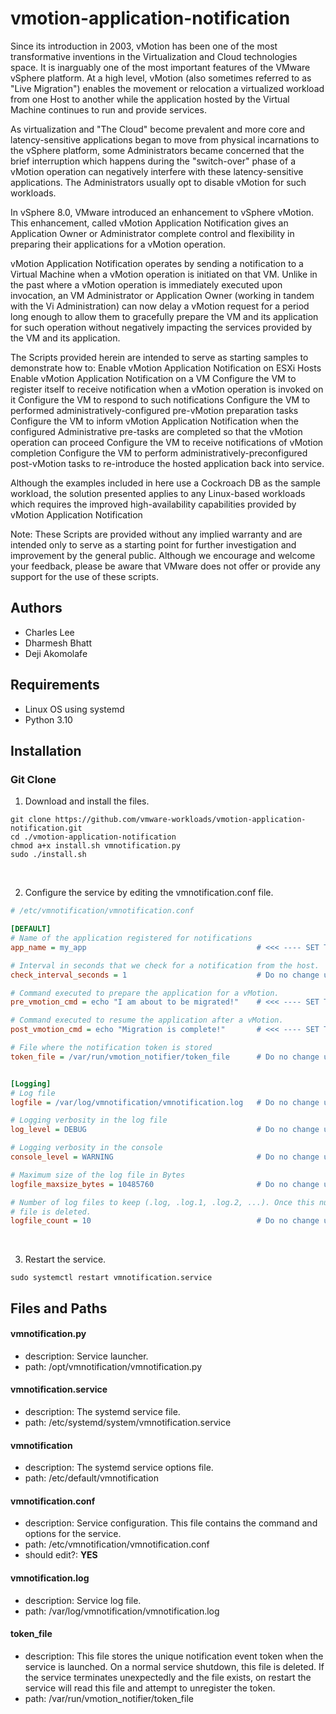 # vmotion-application-notification 

Since its introduction in 2003, vMotion has been one of the most transformative inventions in the Virtualization and Cloud technologies space. It is inarguably one of the most important features of the VMware vSphere platform. At a high level, vMotion (also sometimes referred to as "Live Migration") enables the movement or relocation a virtualized workload from one Host to another while the application hosted by the Virtual Machine continues to run and provide services.

As virtualization and "The Cloud" become prevalent and more core and latency-sensitive applications began to move from physical incarnations to the vSphere platform, some Administrators became concerned that the brief interruption which happens during the "switch-over" phase of a vMotion operation can negatively interfere with these latency-sensitive applications. The Administrators usually opt to disable vMotion for such workloads.

In vSphere 8.0, VMware introduced an enhancement to vSphere vMotion. This enhancement, called vMotion Application Notification gives an Application Owner or Administrator complete control and flexibility in preparing their applications for a vMotion operation.

vMotion Application Notification operates by sending a notification to a Virtual Machine when a vMotion operation is initiated on that VM. Unlike in the past where a vMotion operation is immediately executed upon invocation, an VM Administrator or Application Owner (working in tandem with the Vi Administration) can now delay a vMotion request for a period long enough to allow them to gracefully prepare the VM and its application for such operation without negatively impacting the services provided by the VM and its application.

The Scripts provided herein are intended to serve as starting samples to demonstrate how to:
Enable vMotion Application Notification on ESXi Hosts
Enable vMotion Application Notification on a VM
Configure the VM to register itself to receive notification when a vMotion operation is invoked on it
Configure the VM to respond to such notifications
Configure the VM to performed administratively-configured pre-vMotion preparation tasks
Configure the VM to inform vMotion Application Notification when the configured Administrative pre-tasks are completed so that the vMotion operation can proceed
Configure the VM to receive notifications of vMotion completion
Configure the VM to perform administratively-preconfigured post-vMotion tasks to re-introduce the hosted application back into service.

Although the examples included in here use a Cockroach DB as the sample workload, the solution presented applies to any Linux-based workloads which requires the improved high-availability capabilities provided by vMotion Application Notification

Note: These Scripts are provided without any implied warranty and are intended only to serve as a starting point for further investigation and improvement by the general public. Although we encourage and welcome your feedback, please be aware that VMware does not offer or provide any support for the use of these scripts.

## Authors
* Charles Lee
* Dharmesh Bhatt
* Deji Akomolafe


## Requirements
* Linux OS using systemd
* Python 3.10


## Installation
### Git Clone
1. Download and install the files.
```
git clone https://github.com/vmware-workloads/vmotion-application-notification.git
cd ./vmotion-application-notification
chmod a+x install.sh vmnotification.py
sudo ./install.sh
```
<br>

2. Configure the service by editing the vmnotification.conf file.
```ini
# /etc/vmnotification/vmnotification.conf

[DEFAULT]
# Name of the application registered for notifications
app_name = my_app                                      # <<< ---- SET THIS TO YOUR APPLICATION NAME

# Interval in seconds that we check for a notification from the host. 
check_interval_seconds = 1                             # Do no change unless you know what you are doing.

# Command executed to prepare the application for a vMotion.
pre_vmotion_cmd = echo "I am about to be migrated!"    # <<< ---- SET THIS TO THE PRE VMOTION COMMAND

# Command executed to resume the application after a vMotion.
post_vmotion_cmd = echo "Migration is complete!"       # <<< ---- SET THIS TO THE POST VMOTION COMMAND

# File where the notification token is stored
token_file = /var/run/vmotion_notifier/token_file      # Do no change unless you know what you are doing.


[Logging]
# Log file
logfile = /var/log/vmnotification/vmnotification.log   # Do no change unless you know what you are doing.

# Logging verbosity in the log file
log_level = DEBUG                                      # Do no change unless you know what you are doing.

# Logging verbosity in the console
console_level = WARNING                                # Do no change unless you know what you are doing.

# Maximum size of the log file in Bytes
logfile_maxsize_bytes = 10485760                       # Do no change unless you know what you are doing.

# Number of log files to keep (.log, .log.1, .log.2, ...). Once this number of log files is reached, the oldest
# file is deleted.
logfile_count = 10                                     # Do no change unless you know what you are doing.
```
<br>

3. Restart the service.
```
sudo systemctl restart vmnotification.service
```

## Files and Paths

#### vmnotification.py
* description: Service launcher.
* path: /opt/vmnotification/vmnotification.py

#### vmnotification.service
* description: The systemd service file.
* path: /etc/systemd/system/vmnotification.service

#### vmnotification
* description: The systemd service options file.
* path: /etc/default/vmnotification

#### vmnotification.conf
* description: Service configuration. This file contains the command and options for the service.
* path: /etc/vmnotification/vmnotification.conf
* should edit?: **YES**

#### vmnotification.log
* description: Service log file.
* path: /var/log/vmnotification/vmnotification.log

#### token_file
* description: This file stores the unique notification event token when the service is launched. On a normal service shutdown, this file is deleted. If the service terminates unexpectedly and the file exists, on restart the service will read this file and attempt to unregister the token.
* path: /var/run/vmotion_notifier/token_file
